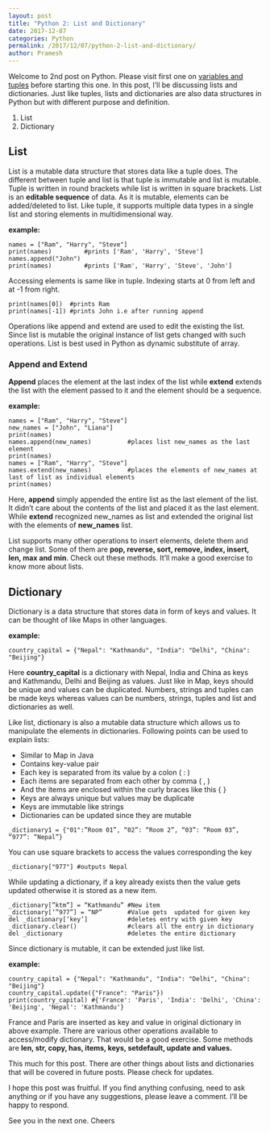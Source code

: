 ```yaml
---
layout: post
title: "Python 2: List and Dictionary"
date: 2017-12-07
categories: Python
permalink: /2017/12/07/python-2-list-and-dictionary/
author: Pramesh
---
```


Welcome to 2nd post on Python. Please visit first one on [variables and tuples][variables] before starting this one. In this post, I’ll be discussing lists and dictionaries. Just like tuples, lists  and dictionaries are also data structures in Python but with different purpose and definition.

1. List
2. Dictionary

## List
List is a mutable data structure that stores data like a tuple does. 
The different between tuple and list is that tuple is immutable and list is mutable. 
Tuple is written in round brackets while list is written in square brackets. 
List is an **editable sequence** of data. As it is mutable, elements can be added/deleted to list. 
Like tuple, it supports multiple data types in a single list and storing elements in multidimensional way.

**example:**

```Python3
names = ["Ram", "Harry", "Steve"]
print(names)         #prints ['Ram', 'Harry', 'Steve']
names.append("John")
print(names)         #prints ['Ram', 'Harry', 'Steve', 'John']
```

Accessing elements is same like in tuple. Indexing starts at 0 from left and at -1 from right.

```Python3
print(names[0])  #prints Ram
print(names[-1]) #prints John i.e after running append
```

Operations like append and extend are used to edit the existing the list. 
Since list is mutable the original instance of list gets changed with such operations. 
List is best used in Python as dynamic substitute of array.

### Append and Extend
**Append** places the element at the last index of the list while **extend** extends the list with the element passed to it and the element should be a 
sequence.

**example:**
```Python3
names = ["Ram", "Harry", "Steve"]
new_names = ["John", "Liana"]
print(names)
names.append(new_names)          #places list new_names as the last element
print(names)
names = ["Ram", "Harry", "Steve"]
names.extend(new_names)          #places the elements of new_names at last of list as individual elements
print(names)
```
Here, **append** simply appended the entire list as the last element of the list. 
It didn’t care about the contents of the list and placed it as the last element. 
While **extend** recognized new_names as list and extended the original list with the elements of **new_names** list.

List supports many other operations to insert elements, delete them and change list. 
Some of them are **pop, reverse, sort, remove, index, insert, len, max and min**. Check out these methods. 
It’ll make a good exercise to know more about lists.

## Dictionary
Dictionary is a data structure that stores data in form of keys and values. It can be thought of like Maps in other languages.

**example:**

```Python3
country_capital = {"Nepal": "Kathmandu", "India": "Delhi", "China": "Beijing"}
```

Here **country_capital** is a dictionary with Nepal, India and China as keys and Kathmandu, Delhi and Beijing as values. 
Just like in Map, keys should be unique and values can be duplicated. 
Numbers, strings and tuples can be made keys whereas values can be numbers, strings, tuples and list and dictionaries as well.

Like list, dictionary is also a mutable data structure which allows us to manipulate the elements in dictionaries. Following points can be used to explain lists:

* Similar to Map in Java
* Contains key-value pair
* Each key is separated from its value by a colon ( : )
* Each items are separated from each other by comma ( , )
* And the items are enclosed within the curly braces like this { }
* Keys are always unique but values may be duplicate
* Keys are immutable like strings
* Dictionaries can be updated since they are mutable

```Python3
_dictionary1 = {"01":”Room 01”, “02”: “Room 2”, “03”: “Room 03”, “977”: “Nepal”}
```

You can use square brackets to access the values corresponding the key

```Python3
_dictionary["977"] #outputs Nepal
```

While updating a dictionary, if a key already exists then the value gets updated otherwise it is stored as a new item.

```Python3
_dictionary[”ktm”] = “Kathmandu” #New item
_dictionary[‘”977”] = “NP”       #Value gets  updated for given key
del _dictionary[‘key’]           #deletes entry with given key
_dictionary.clear()              #clears all the entry in dictionary
del _dictionary                  #deletes the entire dictionary
```

Since dictionary is mutable, it can be extended just like list.

**example:**

```Python3
country_capital = {"Nepal": "Kathmandu", "India": "Delhi", "China": "Beijing"}
country_capital.update({"France": "Paris"})
print(country_capital) #{'France': 'Paris', 'India': 'Delhi', 'China': 'Beijing', 'Nepal': 'Kathmandu'}
```

France and Paris are inserted as key and value in original dictionary in above example. 
There are various other operations available to access/modify dictionary. 
That would be a good exercise. Some methods are **len, str, copy, has, items, keys, setdefault, update and values.**

This much for this post. There are other things about lists and dictionaries that will be covered in future posts. Please check for updates.

I hope this post was fruitful. If you find anything confusing, need to ask anything or if you have any suggestions, please leave a comment. 
I’ll be happy to respond.

See you in the next one. Cheers 

[variables]:/2017/12/03/python-1-variables-and-tuples/